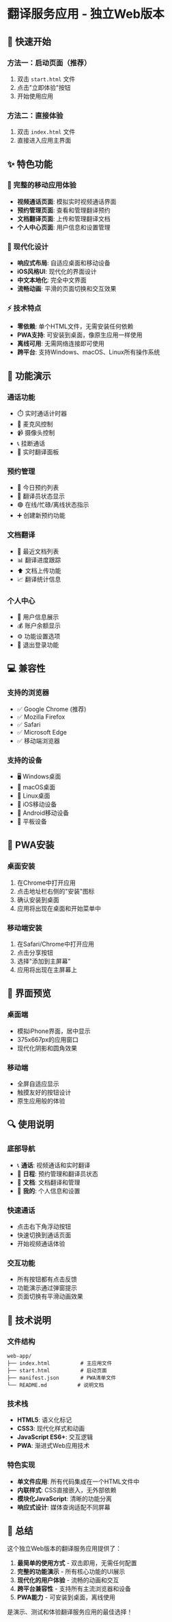 # 翻译服务应用 - 独立Web版本

## 🚀 快速开始

### 方法一：启动页面（推荐）
1. 双击 `start.html` 文件
2. 点击"立即体验"按钮
3. 开始使用应用

### 方法二：直接体验
1. 双击 `index.html` 文件
2. 直接进入应用主界面

## ✨ 特色功能

### 📱 完整的移动应用体验
- **视频通话页面**: 模拟实时视频通话界面
- **预约管理页面**: 查看和管理翻译预约
- **文档翻译页面**: 上传和管理翻译文档
- **个人中心页面**: 用户信息和设置管理

### 🎨 现代化设计
- **响应式布局**: 自适应桌面和移动设备
- **iOS风格UI**: 现代化的界面设计
- **中文本地化**: 完全中文界面
- **流畅动画**: 平滑的页面切换和交互效果

### ⚡ 技术特点
- **零依赖**: 单个HTML文件，无需安装任何依赖
- **PWA支持**: 可安装到桌面，像原生应用一样使用
- **离线可用**: 无需网络连接即可使用
- **跨平台**: 支持Windows、macOS、Linux所有操作系统

## 🎯 功能演示

### 通话功能
- ⏱️ 实时通话计时器
- 🎤 麦克风控制
- 📹 摄像头控制
- 📞 挂断通话
- 💬 实时翻译面板

### 预约管理
- 📅 今日预约列表
- 👥 翻译员状态显示
- 🟢 在线/忙碌/离线状态指示
- ➕ 创建新预约功能

### 文档翻译
- 📄 最近文档列表
- 📊 翻译进度跟踪
- ⬆️ 文档上传功能
- 📈 翻译统计信息

### 个人中心
- 👤 用户信息展示
- 💰 账户余额显示
- ⚙️ 功能设置选项
- 🚪 退出登录功能

## 💻 兼容性

### 支持的浏览器
- ✅ Google Chrome (推荐)
- ✅ Mozilla Firefox
- ✅ Safari
- ✅ Microsoft Edge
- ✅ 移动端浏览器

### 支持的设备
- 🖥️ Windows桌面
- 🍎 macOS桌面
- 🐧 Linux桌面
- 📱 iOS移动设备
- 🤖 Android移动设备
- 📱 平板设备

## 🔧 PWA安装

### 桌面安装
1. 在Chrome中打开应用
2. 点击地址栏右侧的"安装"图标
3. 确认安装到桌面
4. 应用将出现在桌面和开始菜单中

### 移动端安装
1. 在Safari/Chrome中打开应用
2. 点击分享按钮
3. 选择"添加到主屏幕"
4. 应用将出现在主屏幕上

## 🎨 界面预览

### 桌面端
- 模拟iPhone界面，居中显示
- 375x667px的应用窗口
- 现代化阴影和圆角效果

### 移动端
- 全屏自适应显示
- 触摸友好的按钮设计
- 原生应用般的体验

## 🔍 使用说明

### 底部导航
- 📞 **通话**: 视频通话和实时翻译
- 📅 **日程**: 预约管理和翻译员状态
- 📄 **文档**: 文档翻译和管理
- 👤 **我的**: 个人信息和设置

### 快速通话
- 点击右下角浮动按钮
- 快速切换到通话页面
- 开始视频通话体验

### 交互功能
- 所有按钮都有点击反馈
- 功能演示通过弹窗提示
- 页面切换有平滑动画效果

## 📝 技术说明

### 文件结构
```
web-app/
├── index.html          # 主应用文件
├── start.html          # 启动页面
├── manifest.json       # PWA清单文件
└── README.md          # 说明文档
```

### 技术栈
- **HTML5**: 语义化标记
- **CSS3**: 现代化样式和动画
- **JavaScript ES6+**: 交互逻辑
- **PWA**: 渐进式Web应用技术

### 特色实现
- **单文件应用**: 所有代码集成在一个HTML文件中
- **内联样式**: CSS直接嵌入，无外部依赖
- **模块化JavaScript**: 清晰的功能分离
- **响应式设计**: 媒体查询适配不同屏幕

## 🎉 总结

这个独立Web版本的翻译服务应用提供了：

1. **最简单的使用方式** - 双击即用，无需任何配置
2. **完整的功能演示** - 所有核心功能的UI展示
3. **现代化的用户体验** - 流畅的动画和交互
4. **跨平台兼容性** - 支持所有主流浏览器和设备
5. **PWA能力** - 可安装到桌面，离线使用

是演示、测试和体验翻译服务应用的最佳选择！ 